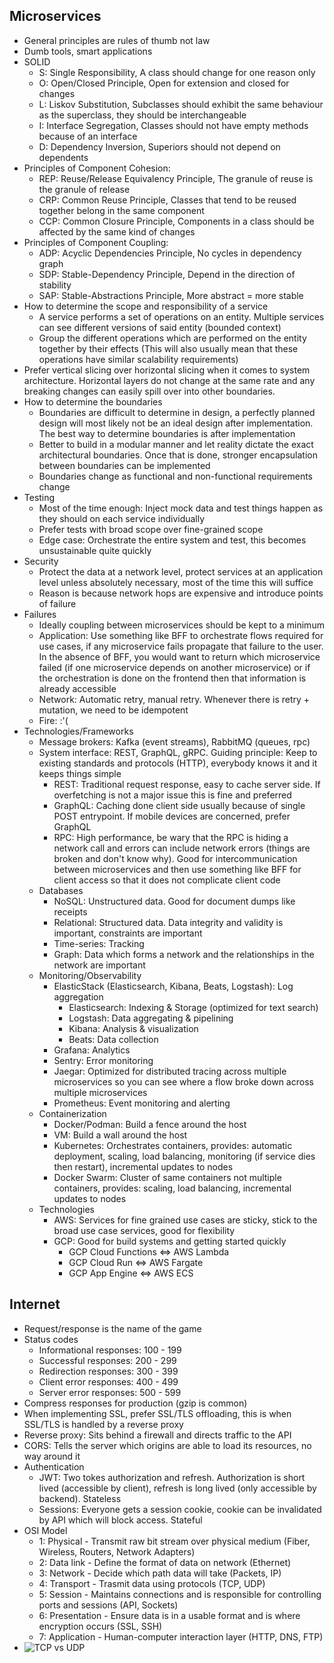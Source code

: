 ## Microservices

- General principles are rules of thumb not law
- Dumb tools, smart applications
- SOLID
	- S: Single Responsibility, A class should change for one reason only
	- O: Open/Closed Principle, Open for extension and closed for changes
	- L: Liskov Substitution, Subclasses should exhibit the same behaviour as the superclass, they should be interchangeable
	- I: Interface Segregation, Classes should not have empty methods because of an interface
	- D: Dependency Inversion, Superiors should not depend on dependents
- Principles of Component Cohesion:
	- REP: Reuse/Release Equivalency Principle, The granule of reuse is the granule of release
	- CRP: Common Reuse Principle, Classes that tend to be reused together belong in the same component
	- CCP: Common Closure Principle, Components in a class should be affected by the same kind of changes
- Principles of Component Coupling:
	- ADP: Acyclic Dependencies Principle, No cycles in dependency graph
	- SDP: Stable-Dependency Principle, Depend in the direction of stability
	- SAP: Stable-Abstractions Principle, More abstract = more stable
- How to determine the scope and responsibility of a service
	- A service performs a set of operations on an entity. Multiple services can see different versions of said entity (bounded context)
	- Group the different operations which are performed on the entity together by their effects (This will also usually mean that these operations have similar scalability requirements)
- Prefer vertical slicing over horizontal slicing when it comes to system architecture. Horizontal layers do not change at the same rate and any breaking changes can easily spill over into other boundaries.
- How to determine the boundaries
	- Boundaries are difficult to determine in design, a perfectly planned design will most likely not be an ideal design after implementation. The best way to determine boundaries is after implementation
	- Better to build in a modular manner and let reality dictate the exact architectural boundaries. Once that is done, stronger encapsulation between boundaries can be implemented
	- Boundaries change as functional and non-functional requirements change
- Testing
	- Most of the time enough: Inject mock data and test things happen as they should on each service individually
	- Prefer tests with broad scope over fine-grained scope
	- Edge case: Orchestrate the entire system and test, this becomes unsustainable quite quickly
- Security
	- Protect the data at a network level, protect services at an application level unless absolutely necessary, most of the time this will suffice
	- Reason is because network hops are expensive and introduce points of failure
- Failures
	- Ideally coupling between microservices should be kept to a minimum
	- Application: Use something like BFF to orchestrate flows required for use cases, if any microservice fails propagate that failure to the user. In the absence of BFF, you would want to return which microservice failed (if one microservice depends on another microservice) or if the orchestration is done on the frontend then that information is already accessible
	- Network: Automatic retry, manual retry. Whenever there is retry + mutation, we need to be idempotent
	- Fire: :'(
- Technologies/Frameworks
	- Message brokers: Kafka (event streams), RabbitMQ (queues, rpc)
	- System interface: REST, GraphQL, gRPC. Guiding principle: Keep to existing standards and protocols (HTTP), everybody knows it and it keeps things simple
		- REST: Traditional request response, easy to cache server side. If overfetching is not a major issue this is fine and preferred
		- GraphQL: Caching done client side usually because of single POST entrypoint. If mobile devices are concerned, prefer GraphQL
		- RPC: High performance, be wary that the RPC is hiding a network call and errors can include network errors (things are broken and don't know why). Good for intercommunication between microservices and then use something like BFF for client access so that it does not complicate client code
	- Databases
		- NoSQL: Unstructured data. Good for document dumps like receipts
		- Relational: Structured data. Data integrity and validity is important, constraints are important
		- Time-series: Tracking
		- Graph: Data which forms a network and the relationships in the network are important
	- Monitoring/Observability
		- ElasticStack (Elasticsearch, Kibana, Beats, Logstash): Log aggregation
			- Elasticsearch: Indexing & Storage (optimized for text search)
			- Logstash: Data aggregating & pipelining
			- Kibana: Analysis & visualization
			- Beats: Data collection
		- Grafana: Analytics
		- Sentry: Error monitoring
		- Jaegar: Optimized for distributed tracing across multiple microservices so you can see where a flow broke down across multiple microservices
		- Prometheus: Event monitoring and alerting
	- Containerization
		- Docker/Podman: Build a fence around the host
		- VM: Build a wall around the host
		- Kubernetes: Orchestrates containers, provides: automatic deployment, scaling, load balancing, monitoring (if service dies then restart), incremental updates to nodes
		- Docker Swarm: Cluster of same containers not multiple containers, provides: scaling, load balancing, incremental updates to nodes
	- Technologies
		- AWS: Services for fine grained use cases are sticky, stick to the broad use case services, good for flexibility
		- GCP: Good for build systems and getting started quickly
			- GCP Cloud Functions <=> AWS Lambda
			- GCP Cloud Run <=> AWS Fargate
			- GCP App Engine <=> AWS ECS



## Internet

- Request/response is the name of the game
- Status codes
	- Informational responses: 100 - 199
	- Successful responses: 200 - 299
	- Redirection responses: 300 - 399
	- Client error responses: 400 - 499
	- Server error responses: 500 - 599
- Compress responses for production (gzip is common)
- When implementing SSL, prefer SSL/TLS offloading, this is when SSL/TLS is handled by a reverse proxy
- Reverse proxy: Sits behind a firewall and directs traffic to the API
- CORS: Tells the server which origins are able to load its resources, no way around it
- Authentication
	- JWT: Two tokes authorization and refresh. Authorization is short lived (accessible by client), refresh is long lived (only accessible by backend). Stateless
	- Sessions: Everyone gets a session cookie, cookie can be invalidated by API which will block access. Stateful
- OSI Model
	- 1: Physical - Transmit raw bit stream over physical medium (Fiber, Wireless, Routers, Network Adapters)
	- 2: Data link - Define the format of data on network (Ethernet)
	- 3: Network - Decide which path data will take (Packets, IP)
	- 4: Transport - Trasmit data using protocols (TCP, UDP)
	- 5: Session - Maintains connections and is responsible for controlling ports and sessions (API, Sockets)
	- 6: Presentation - Ensure data is in a usable format and is where encryption occurs (SSL, SSH)
	- 7: Application - Human-computer interaction layer (HTTP, DNS, FTP)
- ![TCP vs UDP](https://www.netburner.com/wp-content/uploads/2020/06/TCP-vs-UDP.png)

